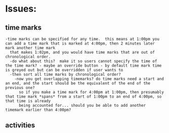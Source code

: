 
# Issues:

## time marks
    -time marks can be specified for any time.  this means at 1:00pm you can add a time mark that is marked at 4:00pm, then 2 minutes later mark another time mark 
      that makes 1:02pm, and you would have time marks that are out of chronological order.
      -do what about this?  make it so users cannot specify the time of the time mark? - maybe an override button - by default time mark time is greyed out but can be overridden if user wants to
      -then sort all time marks by chronological order?
        -now you get overlapping timemarks? do time marks need a start and an end, and the start should be the equivalent of the end of the previous one?
          so if you make a time mark for 4:00pm at 1:00pm, then presumably that time mark *spans* from a start of 1:00pm to an end of 4:00pm, so that time is already
          being accounted for... should you be able to add another timemark earlier than 4:00pm?



## activities

    

